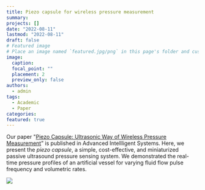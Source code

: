 ```yaml
---
title: Piezo capsule for wireless pressure measurement
summary:
projects: []
date: "2022-08-11"
lastmod: "2022-08-11"
draft: false
# Featured image
# Place an image named `featured.jpg/png` in this page's folder and customize its options here.
image:
  caption:
  focal_point: ""
  placement: 2
  preview_only: false
authors:
  - admin
tags:
  - Academic
  - Paper
categories:
featured: true
---
```


Our paper "[Piezo Capsule: Ultrasonic Way of Wireless Pressure Measurement](https://onlinelibrary.wiley.com/doi/10.1002/aisy.202200125)” is published in Advanced Intellligent Systems. Here, we present the _piezo capsule_, a simple, cost-effective, and miniaturized passive ultrasound pressure sensing system. We demonstrated the real-time pressure profiles of an artificial vessel for varying fluid flow pulse frequency and volumetric rates.

![](https://onlinelibrary.wiley.com/cms/asset/befbee5b-ee4d-4b3c-a001-44e33d0546ff/aisy202200125-fig-0001-m.jpg)
